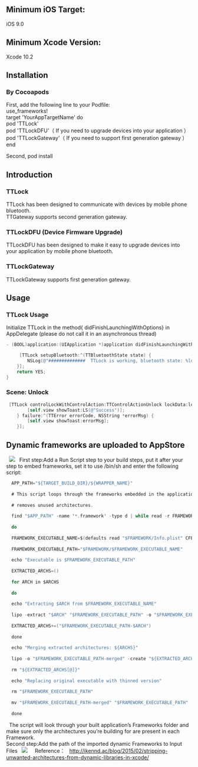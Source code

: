 ## Minimum iOS Target:
iOS 9.0


## Minimum Xcode Version: 
Xcode 10.2 


## Installation

### By Cocoapods

First, add the following line to your Podfile:
<br>use_frameworks!
<br>target 'YourAppTargetName' do
<br>pod 'TTLock'
<br>pod 'TTLockDFU'（ If you need to upgrade devices into your application ）
<br>pod 'TTLockGateway'（ If you need to support first generation gateway ）
<br>end

Second, pod install



## Introduction

### TTLock
TTLock has been designed to communicate with devices by mobile phone bluetooth.
<br>TTGateway supports second generation gateway.

### TTLockDFU (Device Firmware Upgrade)
TTLockDFU has been designed to make it easy to upgrade devices into your application by mobile phone bluetooth.

### TTLockGateway
TTLockGateway supports first generation gateway.

## Usage

### TTLock Usage
Initialize TTLock in the method{ didFinishLaunchingWithOptions} in AppDelegate (please do not call it in an asynchronous thread)
```objective-c
- (BOOL)application:(UIApplication *)application didFinishLaunchingWithOptions:(NSDictionary *)launchOptions {

     [TTLock setupBluetooth:^(TTBluetoothState state) {
        NSLog(@"##############  TTLock is working, bluetooth state: %ld  ##############",(long)state);
    }];
    return YES;
}
```
### Scene: Unlock
```objective-c
 [TTLock controlLockWithControlAction:TTControlActionUnlock lockData:lockData success:^(long long lockTime, NSInteger electricQuantity, long long uniqueId) {
        [self.view showToast:LS(@"Success")];
    } failure:^(TTError errorCode, NSString *errorMsg) {
        [self.view showToast:errorMsg];
    }];
```

## Dynamic frameworks are uploaded to AppStore
  ![](http://ikennd.ac/pictures/iTC-Unsupported-Archs.png)
  First step:Add a Run Script step to your build steps, put it after your step to embed frameworks, set it to use /bin/sh and enter the following script:
  
```objective-c
  APP_PATH="${TARGET_BUILD_DIR}/${WRAPPER_NAME}"
  
  # This script loops through the frameworks embedded in the application and
  
  # removes unused architectures.
  
  find "$APP_PATH" -name '*.framework' -type d | while read -r FRAMEWORK
  
  do
  
  FRAMEWORK_EXECUTABLE_NAME=$(defaults read "$FRAMEWORK/Info.plist" CFBundleExecutable)
  
  FRAMEWORK_EXECUTABLE_PATH="$FRAMEWORK/$FRAMEWORK_EXECUTABLE_NAME"
  
  echo "Executable is $FRAMEWORK_EXECUTABLE_PATH"
  
  EXTRACTED_ARCHS=()
  
  for ARCH in $ARCHS
  
  do
  
  echo "Extracting $ARCH from $FRAMEWORK_EXECUTABLE_NAME"
  
  lipo -extract "$ARCH" "$FRAMEWORK_EXECUTABLE_PATH" -o "$FRAMEWORK_EXECUTABLE_PATH-$ARCH"
  
  EXTRACTED_ARCHS+=("$FRAMEWORK_EXECUTABLE_PATH-$ARCH")
  
  done
  
  echo "Merging extracted architectures: ${ARCHS}"
  
  lipo -o "$FRAMEWORK_EXECUTABLE_PATH-merged" -create "${EXTRACTED_ARCHS[@]}"
  
  rm "${EXTRACTED_ARCHS[@]}"
  
  echo "Replacing original executable with thinned version"
  
  rm "$FRAMEWORK_EXECUTABLE_PATH"
  
  mv "$FRAMEWORK_EXECUTABLE_PATH-merged" "$FRAMEWORK_EXECUTABLE_PATH"
  
  done
```
  
  The script will look through your built application’s Frameworks folder and make sure only the architectures you’re building for are present in each Framework.
  <br>Second step:Add the path of the imported dynamic Frameworks to Input Files
  ![](https://github.com/ttlock/iOS_TTLock_Demo/blob/master/TTLockDemo/images/0F50B0D2-30E0-44AD-9112-F18A6CB8BE4.png)
  
  Reference：
  http://ikennd.ac/blog/2015/02/stripping-unwanted-architectures-from-dynamic-libraries-in-xcode/
